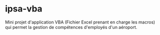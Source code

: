 # ipsa-vba

Mini projet d'application VBA (Fichier Excel prenant en charge les macros) qui permet la gestion de compétences d'employés d'un aéroport.
